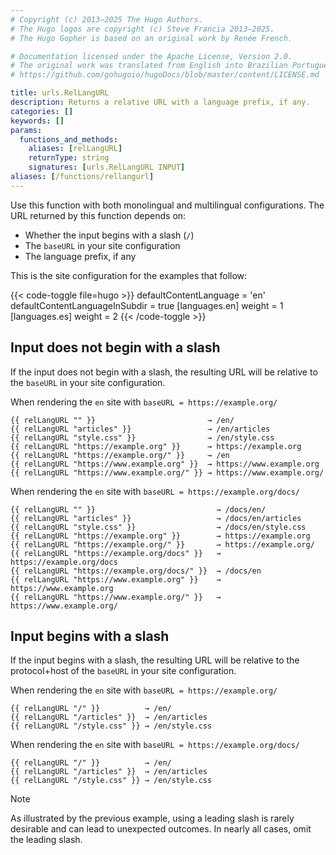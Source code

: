 ```yaml
---
# Copyright (c) 2013–2025 The Hugo Authors.
# The Hugo logos are copyright (c) Steve Francia 2013–2025.
# The Hugo Gopher is based on an original work by Renée French.

# Documentation licensed under the Apache License, Version 2.0.
# The original work was translated from English into Brazilian Portuguese.
# https://github.com/gohugoio/hugoDocs/blob/master/content/LICENSE.md

title: urls.RelLangURL
description: Returns a relative URL with a language prefix, if any.
categories: []
keywords: []
params:
  functions_and_methods:
    aliases: [relLangURL]
    returnType: string
    signatures: [urls.RelLangURL INPUT]
aliases: [/functions/rellangurl]
---
```


Use this function with both monolingual and multilingual configurations. The URL returned by this function depends on:

- Whether the input begins with a slash (`/`)
- The `baseURL` in your site configuration
- The language prefix, if any

This is the site configuration for the examples that follow:

{{< code-toggle file=hugo >}}
defaultContentLanguage = 'en'
defaultContentLanguageInSubdir = true
[languages.en]
weight = 1
[languages.es]
weight = 2
{{< /code-toggle >}}

## Input does not begin with a slash

If the input does not begin with a slash, the resulting URL will be relative to the `baseURL` in your site configuration.

When rendering the `en` site with `baseURL = https://example.org/`

```go-html-template
{{ relLangURL "" }}                         → /en/
{{ relLangURL "articles" }}                 → /en/articles
{{ relLangURL "style.css" }}                → /en/style.css
{{ relLangURL "https://example.org" }}      → https://example.org
{{ relLangURL "https://example.org/" }}     → /en
{{ relLangURL "https://www.example.org" }}  → https://www.example.org
{{ relLangURL "https://www.example.org/" }} → https://www.example.org/
```

When rendering the `en` site with `baseURL = https://example.org/docs/`

```go-html-template
{{ relLangURL "" }}                           → /docs/en/
{{ relLangURL "articles" }}                   → /docs/en/articles
{{ relLangURL "style.css" }}                  → /docs/en/style.css
{{ relLangURL "https://example.org" }}        → https://example.org
{{ relLangURL "https://example.org/" }}       → https://example.org/
{{ relLangURL "https://example.org/docs" }}   → https://example.org/docs
{{ relLangURL "https://example.org/docs/" }}  → /docs/en
{{ relLangURL "https://www.example.org" }}    → https://www.example.org
{{ relLangURL "https://www.example.org/" }}   → https://www.example.org/
```

## Input begins with a slash

If the input begins with a slash, the resulting URL will be relative to the protocol+host of the `baseURL` in your site configuration.

When rendering the `en` site with `baseURL = https://example.org/`

```go-html-template
{{ relLangURL "/" }}          → /en/
{{ relLangURL "/articles" }}  → /en/articles
{{ relLangURL "/style.css" }} → /en/style.css
```

When rendering the `en` site with `baseURL = https://example.org/docs/`

```go-html-template
{{ relLangURL "/" }}          → /en/
{{ relLangURL "/articles" }}  → /en/articles
{{ relLangURL "/style.css" }} → /en/style.css
```

> [!note]
> As illustrated by the previous example, using a leading slash is rarely desirable and can lead to unexpected outcomes. In nearly all cases, omit the leading slash.
